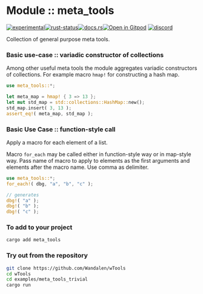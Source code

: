 <!-- {{# generate.module_header{} #}} -->

# Module :: meta_tools
<!--{ generate.module_header.start() }-->
 [![experimental](https://raster.shields.io/static/v1?label=&message=experimental&color=orange)](https://github.com/emersion/stability-badges#experimental)[![rust-status](https://github.com/Wandalen/wTools/actions/workflows/module_meta_tools_push.yml/badge.svg)](https://github.com/Wandalen/wTools/actions/workflows/module_meta_tools_push.yml)[![docs.rs](https://img.shields.io/docsrs/meta_tools?color=e3e8f0&logo=docs.rs)](https://docs.rs/meta_tools)[![Open in Gitpod](https://raster.shields.io/static/v1?label=try&message=online&color=eee&logo=gitpod&logoColor=eee)](https://gitpod.io/#RUN_PATH=.,SAMPLE_FILE=sample%2Frust%2Fmeta_tools_trivial%2Fsrc%2Fmain.rs,RUN_POSTFIX=--example%20meta_tools_trivial/https://github.com/Wandalen/wTools)
[![discord](https://img.shields.io/discord/872391416519737405?color=eee&logo=discord&logoColor=eee&label=ask)](https://discord.gg/m3YfbXpUUY)
<!--{ generate.module_header.end }-->

Collection of general purpose meta tools.

### Basic use-case  :: variadic constructor of collections

Among other useful meta tools the module aggregates variadic constructors of collections. For example macro `hmap!` for constructing a hash map.

<!-- {{# generate.module{} #}} -->

```rust
use meta_tools::*;

let meta_map = hmap! { 3 => 13 };
let mut std_map = std::collections::HashMap::new();
std_map.insert( 3, 13 );
assert_eq!( meta_map, std_map );
```

### Basic Use Case :: function-style call

Apply a macro for each element of a list.

Macro `for_each` may be called either in function-style way or in map-style way.
Pass name of macro to apply to elements as the first arguments and elements after the macro name.
Use comma as delimiter.

<!-- {{# generate.module{} #}} -->

```rust
use meta_tools::*;
for_each!( dbg, "a", "b", "c" );

// generates
dbg!( "a" );
dbg!( "b" );
dbg!( "c" );
```

### To add to your project

```sh
cargo add meta_tools
```

### Try out from the repository

```sh
git clone https://github.com/Wandalen/wTools
cd wTools
cd examples/meta_tools_trivial
cargo run
```
